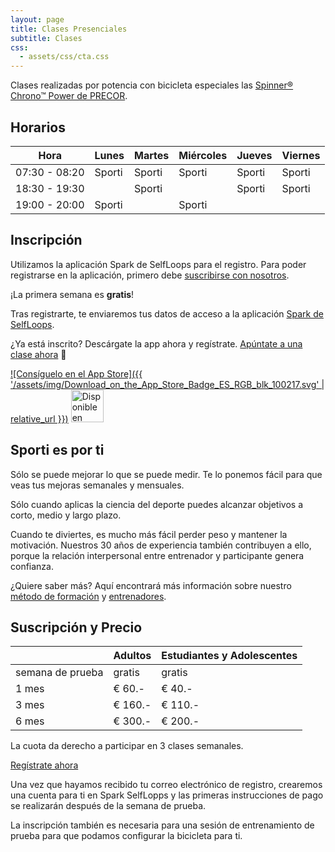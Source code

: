 ```yaml
---
layout: page
title: Clases Presenciales
subtitle: Clases
css:
  - assets/css/cta.css
---
```


Clases realizadas por potencia con bicicleta especiales las  [Spinner® Chrono™ Power de PRECOR](https://spinning.com/content/pdfs/owners-manual/chrono-power.pdf).

## Horarios

| Hora | Lunes | Martes | Miércoles | Jueves | Viernes |
|------|-------|--------|-----------|--------|---------|
| 07:30 - 08:20 | Sporti | Sporti | Sporti | Sporti | Sporti |
| 18:30 - 19:30 |  | Sporti |  | Sporti | Sporti |
| 19:00 - 20:00 | Sporti |  | Sporti |  |  |

## Inscripción

Utilizamos la aplicación Spark de SelfLoops para el registro. Para poder registrarse en la aplicación, primero debe [suscribirse con nosotros](#Precio).

¡La primera semana es **gratis**!

Tras registrarte, te enviaremos tus datos de acceso a la aplicación [Spark de SelfLoops](https://www.selfloops.com/accounts/login).

¿Ya está inscrito? Descárgate la app ahora y regístrate. [Apúntate a una clase ahora](https://www.selfloops.com/team/sportitheclub) 💪

[![Consíguelo en el App Store]({{ '/assets/img/Download_on_the_App_Store_Badge_ES_RGB_blk_100217.svg' | relative_url }})](https://apps.apple.com/us/app/selfloops-spark/id1282997660?platform=iphone)
<a href='https://play.google.com/store/apps/details?id=selfloops.com.sloopsgroupfitness&pcampaignid=pcampaignidMKT-Other-global-all-co-prtnr-py-PartBadge-Mar2515-1'><img alt='Disponible en Google Play' src='https://play.google.com/intl/en_us/badges/static/images/badges/es_badge_web_generic.png' height="52"/></a>


## Sporti es por ti

Sólo se puede mejorar lo que se puede medir. Te lo ponemos fácil para que veas tus mejoras semanales y mensuales.
 
Sólo cuando aplicas la ciencia del deporte puedes alcanzar objetivos a corto, medio y largo plazo.
 
Cuando te diviertes, es mucho más fácil perder peso y mantener la motivación. Nuestros 30 años de experiencia también contribuyen a ello, porque la relación interpersonal entre entrenador y participante genera confianza.

¿Quiere saber más? Aquí encontrará más información sobre nuestro [método de formación](/p/about/#presenciales) y [entrenadores](/p/trainers/).

<a name=Precio></a>

## Suscripción y Precio

|      | Adultos | Estudiantes y Adolescentes |
|------|-------|--------|
| semana de prueba | gratis | gratis |
| 1 mes | € 60.- | € 40.- |
| 3 mes | € 160.- | € 110.- |
| 6 mes | € 300.- | € 200.- |

La cuota da derecho a participar en 3 clases semanales.

<a class="cta-button" href='mailto:shop@sporti.fit?subject=Suscripci%C3%B3n%3A%20Clases%20Presencialses%20de%20Sporti&body=Buenos%20d%C3%ADas%0A%0AMe%20gustar%C3%ADa%20inscribirme%20en%20las%20clases%20presenciales.%0A%0AEstos%20son%20los%20datos%20necesarios%20para%20mi%20inscripci%C3%B3n.%0A%0ANombre%3A%0AApodo*%3A%0AFecha%20de%20nacimiento%3A%20%0ASexo%3A%20%0ADirecci%C3%B3n%20completa%3A%20%0APeso%3A%20%0AFTP%20(Umbral%20de%20potencia%20funcional)*%3A%0AFrecuencia%20cardiaca%20en%20reposo*%3A%20%0AFrecuencia%20cardiaca%20m%C3%A1xima*%3A%20%0A%0A*%20si%20se%20dispone%0A%0A%0APor%20favor%2C%20env%C3%ADenme%20mis%20datos%20de%20acceso%20para%20inscribirme%20en%20una%20sesi%C3%B3n%20de%20formaci%C3%B3n%20de%20prueba.%0A%0AUn%20cordial%20saludo%0A%0A'>Regístrate ahora</a>

Una vez que hayamos recibido tu correo electrónico de registro, crearemos una cuenta para ti en Spark SelfLopps y las primeras instrucciones de pago se realizarán después de la semana de prueba.

La inscripción también es necesaria para una sesión de entrenamiento de prueba para que podamos configurar la bicicleta para ti.